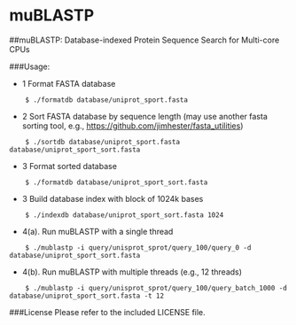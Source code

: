 # muBLASTP

##muBLASTP: Database-indexed Protein Sequence Search for Multi-core CPUs

###Usage: 
* 1 Format FASTA database
```
	$ ./formatdb database/uniprot_sport.fasta
```
* 2 Sort FASTA database by sequence length (may use another fasta sorting tool, e.g., https://github.com/jimhester/fasta_utilities)
```
    $ ./sortdb database/uniprot_sport.fasta database/uniprot_sport_sort.fasta
```
* 3 Format sorted database 
```
    $ ./formatdb database/uniprot_sport_sort.fasta
```
* 3 Build database index with block of 1024k bases
```
    $ ./indexdb database/uniprot_sport_sort.fasta 1024
```
* 4(a). Run muBLASTP with a single thread 
```
    $ ./mublastp -i query/unisprot_sprot/query_100/query_0 -d database/uniprot_sport_sort.fasta
```
* 4(b). Run muBLASTP with multiple threads (e.g., 12 threads) 
```
    $ ./mublastp -i query/unisprot_sprot/query_100/query_batch_1000 -d database/uniprot_sport_sort.fasta -t 12
```
###License
Please refer to the included LICENSE file.
